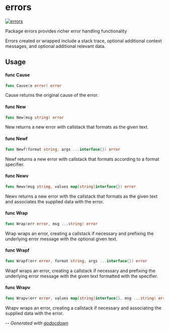 # errors

[![errors](https://godoc.org/github.com/cerana/cerana/pkg/errors?status.svg)](https://godoc.org/github.com/cerana/cerana/pkg/errors)

Package errors provides richer error handling functionality

Errors created or wrapped include a stack trace, optional additional context
messages, and optional additional relevant data.

## Usage

#### func  Cause

```go
func Cause(e error) error
```
Cause returns the original cause of the error.

#### func  New

```go
func New(msg string) error
```
New returns a new error with callstack that formats as the given text.

#### func  Newf

```go
func Newf(format string, args ...interface{}) error
```
Newf returns a new error with callstack that formats according to a format
specifier.

#### func  Newv

```go
func Newv(msg string, values map[string]interface{}) error
```
Newv returns a new error with the callstack that formats as the given text and
associates the supplied data with the error.

#### func  Wrap

```go
func Wrap(err error, msg ...string) error
```
Wrap wraps an error, creating a callstack if necessary and prefixing the
underlying error message with the optional given text.

#### func  Wrapf

```go
func Wrapf(err error, format string, args ...interface{}) error
```
Wrapf wraps an error, creating a callstack if necessary and prefixing the
underlying error message with the given text formatted with the specifier.

#### func  Wrapv

```go
func Wrapv(err error, values map[string]interface{}, msg ...string) error
```
Wrapv wraps an error, creating a callstack if necessary and associating the
supplied data with the error.

--
*Generated with [godocdown](https://github.com/robertkrimen/godocdown)*
